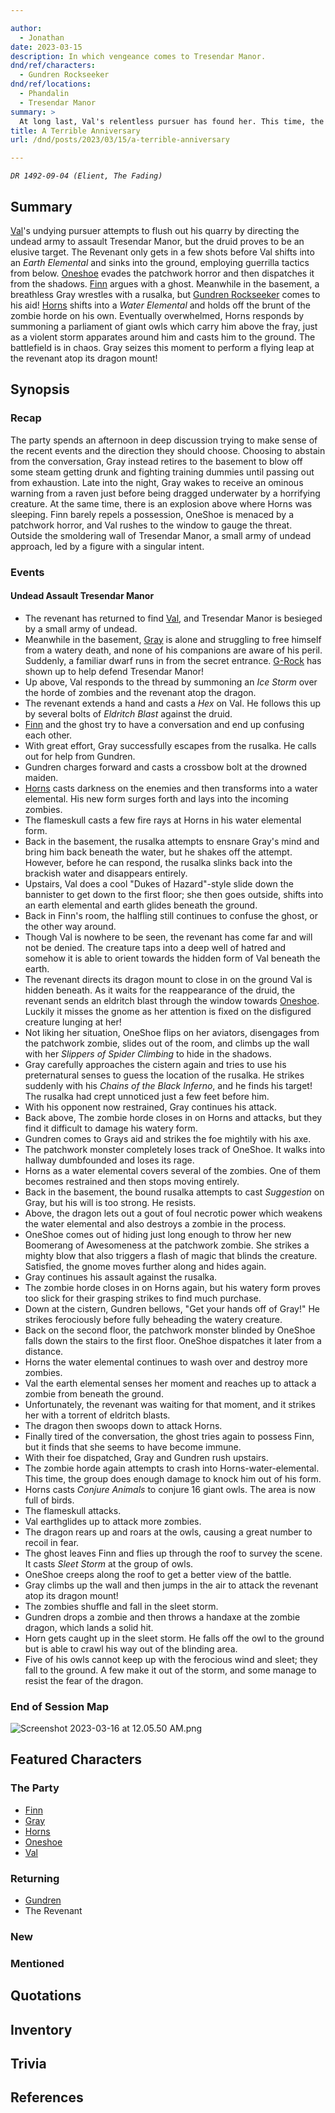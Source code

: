 ```yaml
---

author:
  - Jonathan
date: 2023-03-15
description: In which vengeance comes to Tresendar Manor.
dnd/ref/characters:
  - Gundren Rockseeker
dnd/ref/locations:
  - Phandalin
  - Tresendar Manor
summary: >
  At long last, Val's relentless pursuer has found her. This time, the revenant brings an undead horde to exact his vengeance, or to destroy anything that would get in his way doing so.
title: A Terrible Anniversary
url: /dnd/posts/2023/03/15/a-terrible-anniversary

---
```


_`DR 1492-09-04 (Elient, The Fading)`_

## Summary

[Val](/dnd/characters/val)'s undying pursuer attempts to flush out his quarry by directing the undead army to assault Tresendar Manor, but the druid proves to be an elusive target. The Revenant only gets in a few shots before Val shifts into an *Earth Elemental* and sinks into the ground, employing guerrilla tactics from below. [Oneshoe](/dnd/characters/oneshoe) evades the patchwork horror and then dispatches it from the shadows. [Finn](/dnd/characters/finn) argues with a ghost. Meanwhile in the basement, a breathless Gray wrestles with a rusalka, but [Gundren Rockseeker](/dnd/npcs/gundren-rockseeker) comes to his aid! [Horns](/dnd/characters/horns) shifts into a *Water Elemental* and holds off the brunt of the zombie horde on his own. Eventually overwhelmed, Horns responds by summoning a parliament of giant owls which carry him above the fray, just as a violent storm apparates around him and casts him to the ground. The battlefield is in chaos. Gray seizes this moment to perform a flying leap at the revenant atop its dragon mount!

## Synopsis

### Recap

The party spends an afternoon in deep discussion trying to make sense of the recent events and the direction they should choose. Choosing to abstain from the conversation, Gray instead retires to the basement to blow off some steam getting drunk and fighting training dummies until passing out from exhaustion. Late into the night, Gray wakes to receive an ominous warning from a raven just before being dragged underwater by a horrifying creature. At the same time, there is an explosion above where Horns was sleeping. Finn barely repels a possession, OneShoe is menaced by a patchwork horror, and Val rushes to the window to gauge the threat. Outside the smoldering wall of Tresendar Manor, a small army of undead approach, led by a figure with a singular intent.

### Events

#### Undead Assault Tresendar Manor

- The revenant has returned to find [Val](/dnd/characters/val), and Tresendar Manor is besieged by a small army of undead.
- Meanwhile in the basement, [Gray](/dnd/characters/haeltin-var-astora) is alone and struggling to free himself from a watery death, and none of his companions are aware of his peril. Suddenly, a familiar dwarf runs in from the secret entrance. [G-Rock](/dnd/npcs/gundren-rockseeker) has shown up to help defend Tresendar Manor!
- Up above, Val responds to the thread by summoning an *Ice Storm* over the horde of zombies and the revenant atop the dragon.
- The revenant extends a hand and casts a *Hex* on Val. He follows this up by several bolts of *Eldritch Blast* against the druid.
- [Finn](/dnd/characters/finn) and the ghost try to have a conversation and end up confusing each other.
- With great effort, Gray successfully escapes from the rusalka. He calls out for help from Gundren.
- Gundren charges forward and casts a crossbow bolt at the drowned maiden.
- [Horns](/dnd/characters/horns) casts darkness on the enemies and then transforms into a water elemental. His new form surges forth and lays into the incoming zombies.
- The flameskull casts a few fire rays at Horns in his water elemental form.
- Back in the basement, the rusalka attempts to ensnare Gray's mind and bring him back beneath the water, but he shakes off the attempt. However, before he can respond, the rusalka slinks back into the brackish water and disappears entirely.
-  Upstairs, Val does a cool "Dukes of Hazard"-style slide down the bannister to get down to the first floor; she then goes outside, shifts into an earth elemental and earth glides beneath the ground.
- Back in Finn's room, the halfling still continues to confuse the ghost, or the other way around.
- Though Val is nowhere to be seen, the revenant has come far and will not be denied. The creature taps into a deep well of hatred and somehow it is able to orient towards the hidden form of Val beneath the earth.
- The revenant directs its dragon mount to close in on the ground Val is hidden beneath. As it waits for the reappearance of the druid, the revenant sends an eldritch blast through the window towards [Oneshoe](/dnd/characters/oneshoe). Luckily it misses the gnome as her attention is fixed on the disfigured creature lunging at her!
- Not liking her situation, OneShoe flips on her aviators, disengages from the patchwork zombie, slides out of the room, and climbs up the wall with her *Slippers of Spider Climbing* to hide in the shadows.
- Gray carefully approaches the cistern again and tries to use his preternatural senses to guess the location of the rusalka. He strikes suddenly with his *Chains of the Black Inferno*, and he finds his target! The rusalka had crept unnoticed just a few feet before him.
- With his opponent now restrained, Gray continues his attack.
- Back above, The zombie horde closes in on Horns and attacks, but they find it difficult to damage his watery form.
- Gundren comes to Grays aid and strikes the foe mightily with his axe.
- The patchwork monster completely loses track of OneShoe. It walks into hallway dumbfounded and loses its rage.
- Horns as a water elemental covers several of the zombies. One of them becomes restrained and then stops moving entirely.
- Back in the basement, the bound rusalka attempts to cast *Suggestion* on Gray, but his will is too strong. He resists.
- Above, the dragon lets out a gout of foul necrotic power which weakens the water elemental and also destroys a zombie in the process.
- OneShoe comes out of hiding just long enough to throw her new Boomerang of Awesomeness at the patchwork zombie. She strikes a mighty blow that also triggers a flash of magic that blinds the creature. Satisfied, the gnome moves further along and hides again.
- Gray continues his assault against the rusalka.
- The zombie horde closes in on Horns again, but his watery form proves too slick for their grasping strikes to find much purchase.
- Down at the cistern, Gundren bellows, "Get your hands off of Gray!" He strikes ferociously before fully beheading the watery creature.
- Back on the second floor, the patchwork monster blinded by OneShoe falls down the stairs to the first floor. OneShoe dispatches it later from a distance.
- Horns the water elemental continues to wash over and destroy more zombies.
- Val the earth elemental senses her moment and reaches up to attack a zombie from beneath the ground.
- Unfortunately, the revenant was waiting for that moment, and it strikes her with a torrent of eldritch blasts.
- The dragon then swoops down to attack Horns.
- Finally tired of the conversation, the ghost tries again to possess Finn, but it finds that she seems to have become immune.
- With their foe dispatched, Gray and Gundren rush upstairs.
- The zombie horde again attempts to crash into Horns-water-elemental. This time, the group does enough damage to knock him out of his form.
- Horns casts *Conjure Animals* to conjure 16 giant owls. The area is now full of birds.
- The flameskull attacks.
- Val earthglides up to attack more zombies.
- The dragon rears up and roars at the owls, causing a great number to recoil in fear.
- The ghost leaves Finn and flies up through the roof to survey the scene. It casts *Sleet Storm* at the group of owls.
- OneShoe creeps along the roof to get a better view of the battle.
- Gray climbs up the wall and then jumps in the air to attack the revenant atop its dragon mount!
- The zombies shuffle and fall in the sleet storm.
- Gundren drops a zombie and then throws a handaxe at the zombie dragon, which lands a solid hit.
- Horn gets caught up in the sleet storm. He falls off the owl to the ground but is able to crawl his way out of the blinding area.
- Five of his owls cannot keep up with the ferocious wind and sleet; they fall to the ground. A few make it out of the storm, and some manage to resist the fear of the dragon.

### End of Session Map

![Screenshot 2023-03-16 at 12.05.50 AM.png](/images/dnd/screenshot-2023-03-16-at-12-05-50-am.png)

## Featured Characters

### The Party

- [Finn](/dnd/characters/finn)
- [Gray](/dnd/characters/haeltin-var-astora)
- [Horns](/dnd/characters/horns)
- [Oneshoe](/dnd/characters/oneshoe)
- [Val](/dnd/characters/val)

### Returning

- [Gundren](/dnd/npcs/gundren-rockseeker)
- The Revenant

### New

### Mentioned

## Quotations

## Inventory

## Trivia

## References
